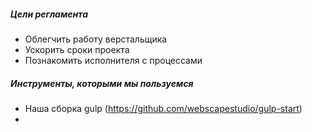 ##### Цели регламента
- Облегчить работу верстальщика
- Ускорить сроки проекта
- Познакомить исполнителя с процессами

##### Инструменты, которыми мы пользуемся
- Наша сборка gulp (https://github.com/webscapestudio/gulp-start)
- 